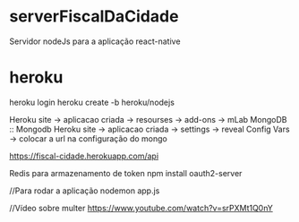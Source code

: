 # serverFiscalDaCidade
Servidor nodeJs para a aplicação react-native 

# heroku 
heroku login
heroku create <nome-aplicacao> -b heroku/nodejs

Heroku site -> aplicacao criada -> resourses -> add-ons -> mLab MongoDB :: Mongodb
Heroku site -> aplicacao criada -> settings -> reveal Config Vars -> colocar a url na configuração do mongo


https://fiscal-cidade.herokuapp.com/api

Redis para armazenamento de token 
npm install oauth2-server


//Para rodar a aplicação
nodemon app.js

//Vídeo sobre multer
https://www.youtube.com/watch?v=srPXMt1Q0nY

